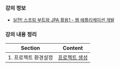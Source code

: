 ### 강의 정보
* [실전! 스프링 부트와 JPA 활용1 - 웹 애플리케이션 개발](https://www.inflearn.com/course/%EC%8A%A4%ED%94%84%EB%A7%81%EB%B6%80%ED%8A%B8-JPA-%ED%99%9C%EC%9A%A9-1)

### 강의 내용 정리

| Section      | Content                               |
|--------------|---------------------------------------|
| 1. 프로젝트 환경설정 | [프로젝트 생성]() |